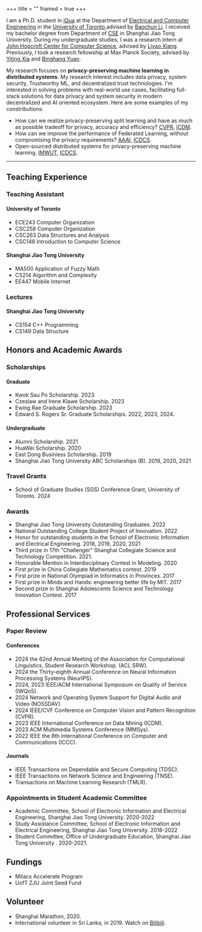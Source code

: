 +++
title = ""
framed = true
+++

I am a Ph.D. student in [iQua](https://iqua.ece.toronto.edu/) at the Department of [Electrical and Computer Engineering](https://www.ece.utoronto.ca/) in the [University of Toronto](https://utoronto.ca/),advised by [Baochun Li](https://iqua.ece.toronto.edu/bli/). I received my bachelor degree from Department of [CSE](https://www.cs.sjtu.edu.cn/en/) in Shanghai Jiao Tong University. During my undergraduate studies, I was a research intern at [John Hopcroft Center for Computer Science](https://jhc.sjtu.edu.cn/), advised by [Liyao Xiang](http://xiangliyao.cn/). Previously, I took a research fellowship at Max Planck Society, advised by [Yiting Xia](https://sites.google.com/view/yitingxia?pli=1) and [Binghang Yuan](https://binhangyuan.github.io/site/). 

My research focuses on **privacy-preserving machine learning in distributed systems**. My research interest includes data privacy, system security, Trustworthy ML, and decentralized trust technologies. I'm interested in solving problems with real-world use cases, facilitating full-stack solutions for data privacy and system security in modern decentralized and AI oriented ecosystem. Here are some examples of my constributions:
    
- How can we realize privacy-preserving split learning and have as much as possible tradeoff for privacy, accuracy and efficiency? [CVPR](https://openreview.net/pdf?id=GuXxYkFBBy), [ICDM](/assests/papers/Privacy-Preserving-Split-Learning-via-Patch-Shuffling-over-Transformers.pdf).
- How can we improve the performance of Federated Learning, without compromising the privacy requirements? [AAAI](/assests/papers/dyao-aaai24.pdf), [ICDCS](assests/papers/Federated_Model_Search_via_Reinforcement_Learning.pdf).
- Open-sourced distributed systems for privacy-preserving machine learning. [IMWUT](https://dl.acm.org/doi/10.1145/3494981), [ICDCS](assests/papers/lwang-icdcs20.pdf).

------------------------
## Teaching Experience
### Teaching Assistant
#### University of Toronto
- ECE243 Computer Organization
- CSC258 Computer Organization
- CSC263 Data Structures and Analysis
- CSC148 Introduction to Computer Science
#### Shanghai Jiao Tong University
- MA500 Application of Fuzzy Math
- CS214 Algorithm and Complexity
- EE447 Mobile Internet
### Lectures
#### Shanghai Jiao Tong University
- CS154 C++ Programming
- CS149 Data Structure
          
## Honors and Academic Awards
### Scholarships
#### Graduate
- Kwok Sau Po Scholarship. 2023
- Czeslaw and Irene Klawe Scholarship. 2023
- Ewing Rae Graduate Scholarship. 2023
- Edward S. Rogers Sr. Graduate Scholarships. 2022, 2023, 2024.
#### Undergraduate
- Alumni Scholarship. 2021
- HuaWei Scholarship. 2020
- East Dong Businiess Scholarship. 2019
- Shanghai Jiao Tong University ABC Scholarships (B). 2019, 2020, 2021
### Travel Grants
- School of Graduate Studies (SGS) Conference Grant, University of Toronto. 2024
### Awards
- Shanghai Jiao Tong University Outstanding Graduates. 2022
- National Outstanding College Student Project of Innovation. 2022
- Honor for outstanding students in the School of Electronic Information and Electrical Engineering. 2018, 2019, 2020, 2021
- Third prize in 17th "Challenger" Shanghai Collegiate Science and Technology Competition. 2021.
- Honorable Mention in Interdisciplinary Contest in Modeling. 2020
- First prize in China Collegiate Mathematics contest. 2019
- First prize in National Olympiad in Informatics in Provinces. 2017
- First prize in Minds and Hands: engineering better life by MIT. 2017
- Second prize in Shanghai Adolescents Science and Technology Innovation Contest. 2017

## Professional Services
### Paper Review
#### Conferences
- 2024 the 62nd Annual Meeting of the Association for Computational Linguistics, Student Research Workshop. (ACL SRW).
- 2024 the Thirty-eighth Annual Conference on Neural Information Processing Systems (NeurIPS).
- 2024, 2023 IEEE/ACM International Symposium on Quality of Service (IWQoS). 
- 2024 Network and Operating System Support for Digital Audio and Video (NOSSDAV).
- 2024 IEEE/CVF Conference on Computer Vision and Pattern Recognition (CVPR).
- 2023 IEEE International Conference on Data Mining (ICDM).
- 2023 ACM Multimedia Systems Conference (MMSys).
- 2022 IEEE the 8th International Conference on Computer and Communications (ICCC).
#### Journals
- IEEE Transactions on Dependable and Secure Computing (TDSC).
- IEEE Transactions on Network Science and Engineering (TNSE).
- Transactions on Machine Learning Research (TMLR).
### Appointments in Student Academic Committee
- Academic Committee, School of Electronic Information and Electrical Engineering, Shanghai Jiao Tong University. 2020-2022<br>
- Study Assistance Committee, School of Electronic Information and Electrical Engineering, Shanghai Jiao Tong University. 2018-2022<br>
- Student Committee, Office of Undergraduate Education, Shanghai Jiao Tong University . 2020-2021.<br>

## Fundings
- Mitacs Accelerate Program
- UofT ZJU Joint Seed Fund
## Volunteer
- Shanghai Marathon, 2020.
- International volunteer in Sri Lanka, in 2019. Watch on [Bilibili](https://www.bilibili.com/video/BV1Wb411r7tm/).